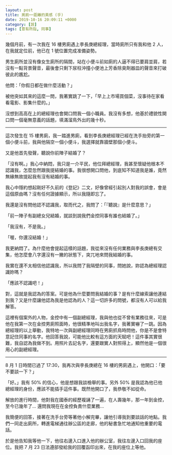 ```yaml
---
layout: post
title: 男廁──距離的美感 (乎)
date: 2019-10-16 20:09:11 +0000
category: [說]
tags: [意有所指, 同事]
---
```



幾個月前，有一次我在 16 樓男廁遇上李長庚總經理，當時廁所只有我和他 2 人，在我就定位前，他已在 1 號位置完成准備姿勢。

男生廁所並沒有像女生廁所的隔間，站在小便斗前如廁的人逼不得已要肩並肩，若沒有一點背景聲音，最後會只剩下尿柱沖撞小便池上芳香除臭劑器皿的聲音來打破彼此的尷尬。

<!--more-->

他問：「你假日都在做什麼活動？」

被他突如其來的這麼一問，我著實跳了一下，「早上上市場買個菜，沒事待在家看看電影、影集什麼的。」

沒想到高高在上的總經理也會開口問我一個小職員。我沒有多想，他基於禮貌性開口問一個毫無意義的話題，填滿溜鳥外出的幾十秒。

**** 

這次發生在 15 樓男廁，我一踏進男廁，看到李長庚總經理已經在洗手抬旁的第一個小便斗前，我與他隔空一個小便斗，我選擇就靠牆壁那個小便斗。

又是他首先發聲，聽說你前陣子結婚了？

「沒有啊。」我心中納悶，我只是一介平民，他位拜總經理，我甚至懷疑他根本不認識我，怎麼忽然跟我提結婚的事。我很想開口問他，到底知不知道我是誰，竟然無緣無故提起我有沒有結婚的事。

我心中隱約想起剛好不久前的《登記》二文，好像曾經引起別人對我的誤會，會是這個原由嗎？沒有任何證據顯示，所以我隨即忘了。

我還是沒有問他認不認識我，取而代之，我問了：「『聽說』是什麼意思？」

「前一陣子有副總女兒結婚，就談到說我們金控同事有誰也結婚了。」

「我沒有，不是我。」

「喔，你還沒結婚！」

我更納悶了。為什麼他會提起這樣的話題，我從來沒有任何業務與李長庚總有交集，他怎麼會八字還沒有一撇的狀態下，突兀地來問我結婚的事。

我實在還不太相信他認識我，所以我問了我隔壁的同事，問她說，妳認為總經理認識妳嗎？

「應該不認識吧！」

對，這就是我認為的答案。可是他為什麼要問我結婚的事？是有什麼線索讓他連結到我？又是什麼讓他認為我是他認為的人？這一切許多的問號，都沒有人可以給我解答。

這裡有個案外的人物，金控中有一個副總經理，我與他也從不曾有業務往來，可是他在我第一次在金控男廁照面時，他很精準地叫出我名字，我著實嚇了一跳。因為總經理的以上舉動，我特地一次與副總經理同時在男廁抓鳥時問他，你是不是會特意記住同事的名字。他回答我說，可能他比較有這方面的天賦吧！這件事其實很難，我自認為我做不到。用照片去記名字，還要跟實人對照得上，顯然他是一個很用心的副總經理。

*** 

8 月 1 日時間已過了 17:30，我再次與李長庚總在 16 樓的男廁遇上，他開口：「要不要談一下？」

「好。」我有 50% 的信心，他是想跟我談檢舉的事。另外 50% 是我認為他已他總經理的身份，應該不能插手這件事。既然他開口了，我恭敬不如從命。

解放的進行時間，他對我在國泰的經歷複誦了一遍，在人壽幾年，那一年到金控，至今已幾年了… 還問我現在在金控負責什麼業務…

我簡便的回答，接著在洗手台旁等著他小解完畢，讓他引導我到要談話的地點。我們一同走出廁所，轉進電梯通往辦公區的走廊，他的秘書急忙地通知他重要的電話。

於是他告知我等他一下，他往右邊入口進入他的辦公室，我往左邊入口回我的座位。我把 7 月 23 日法遵部發給我的回覆函印出來，在我的座位上等他。
